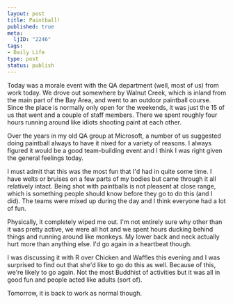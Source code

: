 ```yaml
--- 
layout: post
title: Paintball!
published: true
meta: 
  ljID: "2246"
tags: 
- Daily Life
type: post
status: publish
---
```

Today was a morale event with the QA department (well, most of us) from work today. We drove out somewhere by Walnut Creek, which is inland from the main part of the Bay Area, and went to an outdoor paintball course. Since the place is normally only open for the weekends, it was just the 15 of us that went and a couple of staff members. There we spent roughly four hours running around like idiots shooting paint at each other.

Over the years in my old QA group at Microsoft, a number of us suggested doing paintball always to have it nixed for a variety of reasons. I always figured it would be a good team-building event and I think I was right given the general feelings today.

I must admit that this was the most fun that I'd had in quite some time. I have welts or bruises on a few parts of my bodies but came through it all relatively intact. Being shot with paintballs is not pleasent at close range, which is something people should know before they go to do this (and I did). The teams were mixed up during the day and I think everyone had a lot of fun.

Physically, it completely wiped me out. I'm not entirely sure why other than it was pretty active, we were all hot and we spent hours ducking behind things and running around like monkeys. My lower back and neck actually hurt more than anything else. I'd go again in a heartbeat though.

I was discussing it with R over Chicken and Waffles this evening and I was surprised to find out that she'd like to go do this as well. Because of this, we're likely to go again. Not the most Buddhist of activities but it was all in good fun and people acted like adults (sort of).

Tomorrow, it is back to work as normal though.
